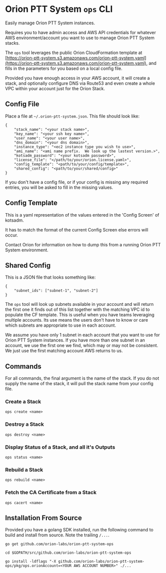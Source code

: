 # Orion PTT System `ops` CLI

Easily manage Orion PTT System instances.

Requires you to have admin access and AWS API credentials for whatever AWS environment/account you want to use to manage Orion PTT System stacks.

The `ops` tool leverages the public Orion CloudFormation template at [https://orion-ptt-system.s3.amazonaws.com/orion-ptt-system.yaml](https://orion-ptt-system.s3.amazonaws.com/orion-ptt-system.yaml), and fills in the parameters for you based on a local config file.

Provided you have enough access in your AWS account, it will create a stack, and optionally configure DNS via Route53 and even create a whole VPC within your account just for the Orion Stack.

## Config File

Place a file at `~/.orion-ptt-system.json`.  This file should look like:

    {
        "stack_name": "<your stack name>",
        "key_name": "<your ssh key name>",
        "user_name": "<your user name>",
        "dns_domain": "<your dns domain>",
        "instance_type": "<ec2 instance type you wish to use>",
        "ami_name": "<ami name prefix.  We look up the lastest version.>",
        "kotsadm_password": "<your kotsadm password>",
        "license_file": "</path/to/your/orion.license.yaml>",
        "config_template": "<path/to/your/config/template>",
        "shared_config": "<path/to/your/shared/config>"
    }

If you don't have a config file, or if your config is missing any required entries, you will be asked to fill in the missing values.

## Config Template

This is a yaml representation of the values entered in the 'Config Screen' of kotsadm.

It has to match the format of the current Config Screen else errors will occur.

Contact Orion for information on how to dump this from a running Orion PTT System environment.

## Shared Config

This is a JSON file that looks something like:

    {
        "subnet_ids": ["subnet-1", "subnet-2"]
    }

The `ops` tool will look up subnets available in your account and will return the first one it finds out of this list together with the matching VPC id to populate the CF template.  This is useful when you have teams leveraging multiple accounts.  Its use means the users don't have to know or care which subnets are appropriate to use in each account.  

We assume you have only 1 subnet in each account that you want to use for Orion PTT System instances.  If you have more than one subnet in an account, we use the first one we find, which may or may not be consistent.  We just use the first matching account AWS returns to us.

## Commands

For all commands, the final argument is the name of the stack.  If you do not supply the name of the stack, it will pull the stack name from your config file.

### Create a Stack

    ops create <name>

### Destroy a Stack

    ops destroy <name>

### Display Status of a Stack, and all it's Outputs

    ops status <name>

### Rebuild a Stack 

    ops rebuild <name>

### Fetch the CA Certificate from a Stack

    ops cacert <name>

## Installation From Source

Provided you have a golang SDK installed, run the following command to build and install from source.  Note the trailing `/...`.

    go get github.com/orion-labs/orion-ptt-system-ops

    cd $GOPATH/src/github.com/orion-labs/orion-ptt-system-ops

	go install -ldflags "-X github.com/orion-labs/orion-ptt-system-ops/pkg/ops.orionAccount=<YOUR AWS ACCOUNT NUMBER>" ./...